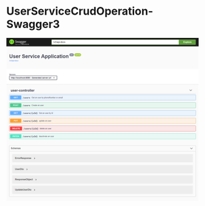 # UserServiceCrudOperation-Swagger3

![Alt text](https://github.com/dhananjaysinghar/UserServiceCrudOperation-Swagger3/blob/main/swagger-ui-index-htm.png)
